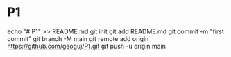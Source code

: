 # P1

echo "# P1" >> README.md
git init
git add README.md
git commit -m "first commit"
git branch -M main
git remote add origin https://github.com/geoguj/P1.git
git push -u origin main
